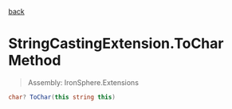 ﻿

[back](/IronSphere.Extensions/types/StringCastingExtension)

# StringCastingExtension.ToChar Method

> Assembly: IronSphere.Extensions

```csharp
char? ToChar(this string this)
```



 